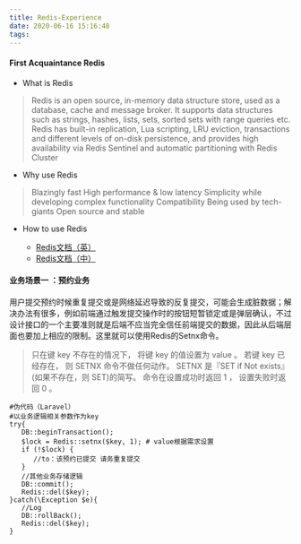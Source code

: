 ```yaml
---
title: Redis-Experience
date: 2020-06-16 15:16:48
tags:
---
```


#### First Acquaintance Redis

* What is Redis
> Redis is an open source, in-memory data structure store, used as a database, cache and message broker. It supports data structures such as strings, hashes, lists, sets, sorted sets with range queries etc. Redis has built-in replication, Lua scripting, LRU eviction, transactions and different levels of on-disk persistence, and provides high availability via Redis Sentinel and automatic partitioning with Redis Cluster
* Why use Redis
> Blazingly fast
> High performance & low latency
> Simplicity while developing complex functionality
> Compatibility
> Being used by tech-giants
> Open source and stable
* How to use Redis

  * [Redis文档（英）](https://redis.io/documentation)
  * [Redis文档（中）](http://redisdoc.com/)

<!-- more -->

#### 业务场景一 ：预约业务

用户提交预约时候重复提交或是网络延迟导致的反复提交，可能会生成脏数据；解决办法有很多，例如前端通过触发提交操作时的按钮短暂锁定或是弹层确认，不过设计接口的一个主要准则就是后端不应当完全信任前端提交的数据，因此从后端层面也要加上相应的限制。这里就可以使用Redis的Setnx命令。


>只在键 key 不存在的情况下， 将键 key 的值设置为 value 。
>若键 key 已经存在， 则 SETNX 命令不做任何动作。
>SETNX 是『SET if Not exists』(如果不存在，则 SET)的简写。
>命令在设置成功时返回 1 ， 设置失败时返回 0 。

```
#伪代码（Laravel）
#以业务逻辑相关参数作为key
try{
   DB::beginTransaction();
   $lock = Redis::setnx($key, 1); # value根据需求设置 
   if (!$lock) {
      //to：该预约已提交 请务重复提交
   }
   //其他业务存储逻辑
   DB::commit();
   Redis::del($key);
}catch(\Exception $e){
   //Log
   DB::rollBack();
   Redis::del($key);
}
```